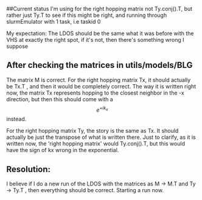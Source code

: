 ##Current status
I'm using for the right hopping matrix not Ty.conj().T, but rather just Ty.T to see if this might be right, and running through slurmEmulator with 1 task, i.e taskid 0

My expectation: The LDOS should be the same what it was before with the VHS at exactly the right spot, if it's not, then there's something wrong I suppose

## After checking the matrices in utils/models/BLG
The matrix M is correct. For the right hopping matrix Tx, it should actually be Tx.T , and then it would be completely correct. The way it is written right now, the matrix Tx represents hopping to the closest neighbor in the -x direction, but then this should come with a $$ e^{+ik_x} $$ instead.

For the right hopping matrix Ty, the story is the same as Tx. It should actually be just the transpose of what is written there. 
Just to clarify, as it is written now, the 'right hopping matrix' would Ty.conj().T, but this would have the sign of kx wrong in the exponential. 

## Resolution: 
I believe if I do a new run of the LDOS with the matrices as 
M -> M.T and 
Ty -> Ty.T , 
then everything should be correct. Starting a run now.
